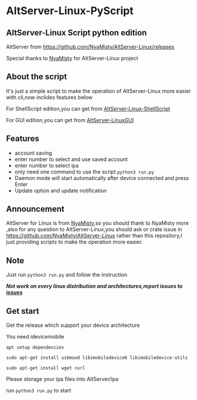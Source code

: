 # AltServer-Linux-PyScript
## AltServer-Linux Script python edition

AltServer from https://github.com/NyaMisty/AltServer-Linux/releases

Special thanks to [NyaMisty](https://github.com/NyaMisty) for AltServer-Linux project 

## About the script 

It's just a simple script to make the operation of AltServer-Linux more easier with cli,now inclides features below

For ShellScript edition,you can get from [AltServer-Linux-ShellScript](https://github.com/powenn/AltServer-Linux-ShellScript)

For GUI edition,you can get from [AltServer-LinuxGUI](https://github.com/powenn/AltServer-LinuxGUI)

## Features
- account saving
- enter number to select and use saved account
- enter number to select ipa
- only need one command to use the script `python3 run.py`
- Daemon mode will start automatically after device connected and press Enter
- Update option and update notification

## Announcement

AltServer for Linux is from [NyaMisty](https://github.com/NyaMisty),so you should thank to NyaMisty more ,also for any question to AltServer-Linux,you should ask or crate issue in https://github.com/NyaMisty/AltServer-Linux rather than this repository,I just providing scripts to make the operation more easier. 

## Note 

Just run `python3 run.py` and follow the instruction

***Not work on every linux distribution and architectures,report issues to [issues](https://github.com/powenn/AltServer-Linux-PyScript/issues)***

## Get start

Get the release which support your device architecture

You need idevicemobile

`apt setup dependencies`
```
sudo apt-get install usbmuxd libimobiledevice6 libimobiledevice-utils
```
```
sudo apt-get install wget curl
```
Please storage your ipa files into AltServer/ipa

run `python3 run.py` to start

